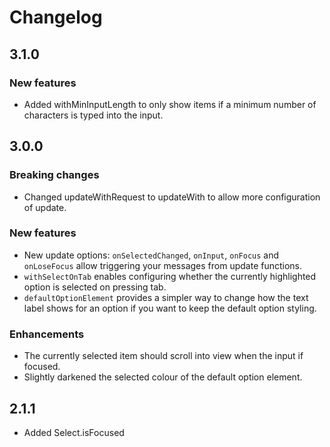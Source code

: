 # Changelog

## 3.1.0

### New features

- Added withMinInputLength to only show items if a minimum number of characters is typed into the input.

## 3.0.0

### Breaking changes

- Changed updateWithRequest to updateWith to allow more configuration of update.

### New features

- New update options: `onSelectedChanged`, `onInput`, `onFocus` and `onLoseFocus` allow triggering your messages from update functions.
- `withSelectOnTab` enables configuring whether the currently highlighted option is selected on pressing tab.
- `defaultOptionElement` provides a simpler way to change how the text label shows for an option if you want to keep the default option styling.

### Enhancements

- The currently selected item should scroll into view when the input if focused.
- Slightly darkened the selected colour of the default option element.

## 2.1.1

- Added Select.isFocused
